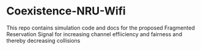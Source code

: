 # Coexistence-NRU-Wifi
This repo contains simulation code and docs for the proposed Fragmented Reservation Signal for increasing channel effiiciency and fairness and thereby decreasing collisions
